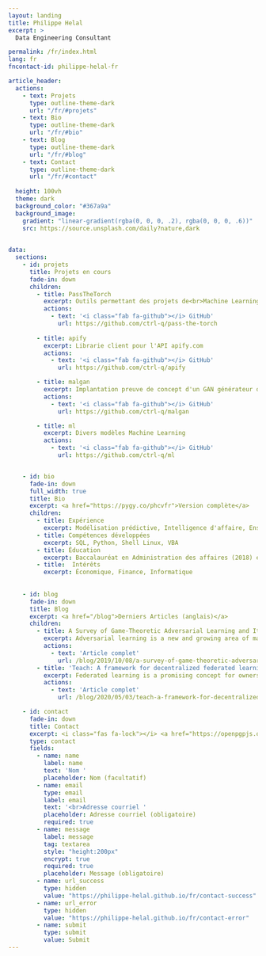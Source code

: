 ```yaml
---
layout: landing
title: Philippe Helal
excerpt: >
  Data Engineering Consultant

permalink: /fr/index.html
lang: fr
fncontact-id: philippe-helal-fr

article_header:
  actions:
    - text: Projets
      type: outline-theme-dark
      url: "/fr/#projets"
    - text: Bio
      type: outline-theme-dark
      url: "/fr/#bio"
    - text: Blog
      type: outline-theme-dark
      url: "/fr/#blog"
    - text: Contact
      type: outline-theme-dark
      url: "/fr/#contact"
  
  height: 100vh
  theme: dark
  background_color: "#367a9a"
  background_image:
    gradient: "linear-gradient(rgba(0, 0, 0, .2), rgba(0, 0, 0, .6))"
    src: https://source.unsplash.com/daily?nature,dark  
    

data:  
  sections:
    - id: projets
      title: Projets en cours
      fade-in: down
      children:
        - title: PassTheTorch
          excerpt: Outils permettant des projets de<br>Machine Learning reproduisibles et mesurables
          actions:
            - text: '<i class="fab fa-github"></i> GitHub'
              url: https://github.com/ctrl-q/pass-the-torch
        
        - title: apify
          excerpt: Librarie client pour l'API apify.com
          actions:
            - text: '<i class="fab fa-github"></i> GitHub'
              url: https://github.com/ctrl-q/apify

        - title: malgan
          excerpt: Implantation preuve de concept d'un GAN générateur de virus
          actions:
            - text: '<i class="fab fa-github"></i> GitHub'
              url: https://github.com/ctrl-q/malgan

        - title: ml
          excerpt: Divers modèles Machine Learning
          actions:
            - text: '<i class="fab fa-github"></i> GitHub'
              url: https://github.com/ctrl-q/ml


    - id: bio
      fade-in: down
      full_width: true
      title: Bio
      excerpt: <a href="https://pygy.co/phcvfr">Version complète</a>
      children:
        - title: Expérience
          excerpt: Modélisation prédictive, Intelligence d'affaire, Enseignement
        - title: Compétences développées
          excerpt: SQL, Python, Shell Linux, VBA
        - title: Éducation
          excerpt: Baccalauréat en Administration des affaires (2018) et M. Sc Informatique (prévu 2020)        
        - title:  Intérêts
          excerpt: Économique, Finance, Informatique
        
     
    - id: blog
      fade-in: down
      title: Blog
      excerpt: <a href="/blog">Derniers Articles (anglais)</a>
      children:
        - title: A Survey of Game-Theoretic Adversarial Learning and Its Implications on Privacy 
          excerpt: Adversarial learning is a new and growing area of machine-learning research. Formulating it using tools from game theory allows for a different view of machine learning, when compared to the traditional, purely statistical view...
          actions:
            - text: 'Article complet'
              url: /blog/2019/10/08/a-survey-of-game-theoretic-adversarial-learning-and-its-implications-on-privacy
        - title: 'Teach: A framework for decentralized federated learning'
          excerpt: Federated learning is a promising concept for owners of machine-learning models and owners of training data alike. [...] We outline a framework for orchestrating federated learning and rewarding data owners that does not rely on trust or knowledge between the model owner and data owners
          actions:
            - text: 'Article complet'
              url: /blog/2020/05/03/teach-a-framework-for-decentralized-federated-learning

    - id: contact
      fade-in: down
      title: Contact
      excerpt: <i class="fas fa-lock"></i> <a href="https://openpgpjs.org">Encrypté</a> avant l'envoi
      type: contact
      fields:
        - name: name
          label: name
          text: 'Nom '
          placeholder: Nom (facultatif)
        - name: email
          type: email
          label: email
          text: '<br>Adresse courriel '
          placeholder: Adresse courriel (obligatoire)
          required: true
        - name: message
          label: message
          tag: textarea
          style: "height:200px"
          encrypt: true
          required: true
          placeholder: Message (obligatoire)
        - name: url_success
          type: hidden
          value: "https://philippe-helal.github.io/fr/contact-success"
        - name: url_error
          type: hidden
          value: "https://philippe-helal.github.io/fr/contact-error"
        - name: submit
          type: submit
          value: Submit
---
```

